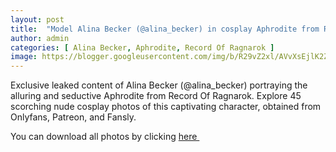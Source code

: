 ```yaml
---
layout: post
title:  "Model Alina Becker (@alina_becker) in cosplay Aphrodite from Record Of Ragnarok - 45 leaked photos from Onlyfans, Patreon, and Fansly"
author: admin
categories: [ Alina Becker, Aphrodite, Record Of Ragnarok ]
image: https://blogger.googleusercontent.com/img/b/R29vZ2xl/AVvXsEjlK2ZybdNJgnRd20v7MkaQwVlJA2xO5tjrCWSdK36_e3c1ID5lzLZbQFjQ7tQQotxbeKhvvOBm6q0cFjgb34VKKqjEiaU_r8DgmlEVZqkCAHgaN9YBebaPYBVk4L1MW7FZ0CBQLp-BbXDve5zz8kBE6eqQvn3uoEF0Zjoii3pPmj4IkUsBfiNISc2Rzg6Z/s1600/01.webp
---
```


Exclusive leaked content of Alina Becker (@alina_becker) portraying the alluring and seductive Aphrodite from Record Of Ragnarok. Explore 45 scorching nude cosplay photos of this captivating character, obtained from Onlyfans, Patreon, and Fansly.

<p>You can download all photos by clicking <a href="http://ouo.io/qs/OzRuKBTK?s=https://www.mediafire.com/file/q6ply5e8lhxhor1/Model+Alina+Becker+(@alina_becker)+in+cosplay+Aphrodite+from+Record+Of+Ragnarok+-+45+leaked+photos+from+Onlyfans,+Patreon,+and+Fansly.rar/file">here&nbsp;</a></p>

<div class="separator" style="clear: both;"><a href="https://blogger.googleusercontent.com/img/b/R29vZ2xl/AVvXsEjlK2ZybdNJgnRd20v7MkaQwVlJA2xO5tjrCWSdK36_e3c1ID5lzLZbQFjQ7tQQotxbeKhvvOBm6q0cFjgb34VKKqjEiaU_r8DgmlEVZqkCAHgaN9YBebaPYBVk4L1MW7FZ0CBQLp-BbXDve5zz8kBE6eqQvn3uoEF0Zjoii3pPmj4IkUsBfiNISc2Rzg6Z/s1600/01.webp" style="display: block; padding: 1em 0; text-align: center; "><img alt="" border="0" data-original-height="1920" data-original-width="1280" src="https://blogger.googleusercontent.com/img/b/R29vZ2xl/AVvXsEjlK2ZybdNJgnRd20v7MkaQwVlJA2xO5tjrCWSdK36_e3c1ID5lzLZbQFjQ7tQQotxbeKhvvOBm6q0cFjgb34VKKqjEiaU_r8DgmlEVZqkCAHgaN9YBebaPYBVk4L1MW7FZ0CBQLp-BbXDve5zz8kBE6eqQvn3uoEF0Zjoii3pPmj4IkUsBfiNISc2Rzg6Z/s1600/01.webp"/></a></div><div class="separator" style="clear: both;"><a href="https://blogger.googleusercontent.com/img/b/R29vZ2xl/AVvXsEijsaxxh0PlsvHg3h4SQs-rakVRm5cRnSAMPunqclXcvUmtYtearNn5pG7CBwRvYP12TWvR_M3LUgpMysRtQBZzzWnQO-OZcrTXGHENh0kzZ2oSMhuGZX2YzxeaOgQ9Vk6ZKqLpKEy6k92NqIEwLOYGqb11El7fOtSG4BVJ-TdfNk4SPuRnsEqYJgxCPI6K/s1600/02.webp" style="display: block; padding: 1em 0; text-align: center; "><img alt="" border="0" data-original-height="1920" data-original-width="1280" src="https://blogger.googleusercontent.com/img/b/R29vZ2xl/AVvXsEijsaxxh0PlsvHg3h4SQs-rakVRm5cRnSAMPunqclXcvUmtYtearNn5pG7CBwRvYP12TWvR_M3LUgpMysRtQBZzzWnQO-OZcrTXGHENh0kzZ2oSMhuGZX2YzxeaOgQ9Vk6ZKqLpKEy6k92NqIEwLOYGqb11El7fOtSG4BVJ-TdfNk4SPuRnsEqYJgxCPI6K/s1600/02.webp"/></a></div><div class="separator" style="clear: both;"><a href="https://blogger.googleusercontent.com/img/b/R29vZ2xl/AVvXsEic9ytbi4aCfi0yGw0oJpri8ajgnJHpMZZFsFr50Urq4uU17ti7Dxuuq-q1_zHx57KCuyD0UAl8EoOW-DQw5rLjW_E_jtd2VxwArVXiMLkoFcpuObDf1djyWrdGCoRtGw-nN6TknIC0yV2OW_e6iJeDc-ZtR8VRzL04AcNCRCo_iJ6PGuRm_wwp8WkKky7p/s1600/03.webp" style="display: block; padding: 1em 0; text-align: center; "><img alt="" border="0" data-original-height="1920" data-original-width="1280" src="https://blogger.googleusercontent.com/img/b/R29vZ2xl/AVvXsEic9ytbi4aCfi0yGw0oJpri8ajgnJHpMZZFsFr50Urq4uU17ti7Dxuuq-q1_zHx57KCuyD0UAl8EoOW-DQw5rLjW_E_jtd2VxwArVXiMLkoFcpuObDf1djyWrdGCoRtGw-nN6TknIC0yV2OW_e6iJeDc-ZtR8VRzL04AcNCRCo_iJ6PGuRm_wwp8WkKky7p/s1600/03.webp"/></a></div><div class="separator" style="clear: both;"><a href="https://blogger.googleusercontent.com/img/b/R29vZ2xl/AVvXsEiMumHxIXfF-y5HnfN955qt-4U2w5qWuz7ufPbPi-DJdjvMWvqStwteJeS5_YlECiO9wh3k9jqDa7GKmmYZWxPvfyf3Po666kWZWCdqAOPI65RUaU2cGg5_zU8vG5hrJ5hdyomB13g4XrGWoQiqAkzylQI3cUaxnqCHr3KvX4Q9gZxMRyOUXiAISWG7tAX9/s1600/04.webp" style="display: block; padding: 1em 0; text-align: center; "><img alt="" border="0" data-original-height="853" data-original-width="1280" src="https://blogger.googleusercontent.com/img/b/R29vZ2xl/AVvXsEiMumHxIXfF-y5HnfN955qt-4U2w5qWuz7ufPbPi-DJdjvMWvqStwteJeS5_YlECiO9wh3k9jqDa7GKmmYZWxPvfyf3Po666kWZWCdqAOPI65RUaU2cGg5_zU8vG5hrJ5hdyomB13g4XrGWoQiqAkzylQI3cUaxnqCHr3KvX4Q9gZxMRyOUXiAISWG7tAX9/s1600/04.webp"/></a></div><div class="separator" style="clear: both;"><a href="https://blogger.googleusercontent.com/img/b/R29vZ2xl/AVvXsEijzNXSV0b7-x4yF0_uulsD3PeIynS8_f5oB4KjIT7LKfi1X86-1FLFvzkHaBIkg7QBAjNffxZ2PKuY4jMQWVCiAFef2lyvA5vz1TdV8rLlF0z-KTN4FkD0YlLqeTkzhjCeEmsfULl4aa7T2KlqeIu32YyLi-yi8UNlLSnl0GVkey9KpIWnnaTmcWz3-MvK/s1600/05.webp" style="display: block; padding: 1em 0; text-align: center; "><img alt="" border="0" data-original-height="1920" data-original-width="1280" src="https://blogger.googleusercontent.com/img/b/R29vZ2xl/AVvXsEijzNXSV0b7-x4yF0_uulsD3PeIynS8_f5oB4KjIT7LKfi1X86-1FLFvzkHaBIkg7QBAjNffxZ2PKuY4jMQWVCiAFef2lyvA5vz1TdV8rLlF0z-KTN4FkD0YlLqeTkzhjCeEmsfULl4aa7T2KlqeIu32YyLi-yi8UNlLSnl0GVkey9KpIWnnaTmcWz3-MvK/s1600/05.webp"/></a></div><div class="separator" style="clear: both;"><a href="https://blogger.googleusercontent.com/img/b/R29vZ2xl/AVvXsEiux2b3dfKc8_BDk4VwdabTmDui9Z3iry9U8HYrjEOKUOwtCB6nbHNPtinDPdkBzUpJYOdGT2FExCmq72nA9A1qTabv3lEKe1iA9Gl4ZiP8S1-xUNVxTbXcnxhQbYxhkn7B0vOQL-Mop-LbCE5dOZxh-KFB_vUP8DRzcF1eDQ1kPpeZthJCi3gOSiyM6i3Q/s1600/06.webp" style="display: block; padding: 1em 0; text-align: center; "><img alt="" border="0" data-original-height="1920" data-original-width="1280" src="https://blogger.googleusercontent.com/img/b/R29vZ2xl/AVvXsEiux2b3dfKc8_BDk4VwdabTmDui9Z3iry9U8HYrjEOKUOwtCB6nbHNPtinDPdkBzUpJYOdGT2FExCmq72nA9A1qTabv3lEKe1iA9Gl4ZiP8S1-xUNVxTbXcnxhQbYxhkn7B0vOQL-Mop-LbCE5dOZxh-KFB_vUP8DRzcF1eDQ1kPpeZthJCi3gOSiyM6i3Q/s1600/06.webp"/></a></div><div class="separator" style="clear: both;"><a href="https://blogger.googleusercontent.com/img/b/R29vZ2xl/AVvXsEgGMMzWQFBFQmk09sEEkTQOxeIyxiquFTb_mKgTUxvaqOfdov4E2sizlM5lb28IQ3jflvlYYOHRn5vQTt43-Iuulf1CXxvzCOH1EPSgv29IjErh0Cvy52hZVx9uk-Besqym8X8nPq1BaXaPBVsI0AlvTwcxypNpJi39cFtbXpfzLyrEMn3R9vEJGKEVwZ2W/s1600/07.webp" style="display: block; padding: 1em 0; text-align: center; "><img alt="" border="0" data-original-height="1920" data-original-width="1280" src="https://blogger.googleusercontent.com/img/b/R29vZ2xl/AVvXsEgGMMzWQFBFQmk09sEEkTQOxeIyxiquFTb_mKgTUxvaqOfdov4E2sizlM5lb28IQ3jflvlYYOHRn5vQTt43-Iuulf1CXxvzCOH1EPSgv29IjErh0Cvy52hZVx9uk-Besqym8X8nPq1BaXaPBVsI0AlvTwcxypNpJi39cFtbXpfzLyrEMn3R9vEJGKEVwZ2W/s1600/07.webp"/></a></div><div class="separator" style="clear: both;"><a href="https://blogger.googleusercontent.com/img/b/R29vZ2xl/AVvXsEgoTLcC1AR1LG8IIZUESKxhMvJkXiiyM1y6ZnnY8hNkWtyyW49HdPZsus-SFzXWZhE2Q2l4qziYticZmtP9DkMaqRJXMKN-Ra4o_Uza1Q2vUnYs-4MWeyYaXLUAguwpSpsISPIU5SJIdq52JV2MtKNwjNT1tu92gO7TkqNHjFPqJ8rlsWNHUdU1qjl7GFwH/s1600/08.webp" style="display: block; padding: 1em 0; text-align: center; "><img alt="" border="0" data-original-height="1920" data-original-width="1280" src="https://blogger.googleusercontent.com/img/b/R29vZ2xl/AVvXsEgoTLcC1AR1LG8IIZUESKxhMvJkXiiyM1y6ZnnY8hNkWtyyW49HdPZsus-SFzXWZhE2Q2l4qziYticZmtP9DkMaqRJXMKN-Ra4o_Uza1Q2vUnYs-4MWeyYaXLUAguwpSpsISPIU5SJIdq52JV2MtKNwjNT1tu92gO7TkqNHjFPqJ8rlsWNHUdU1qjl7GFwH/s1600/08.webp"/></a></div><div class="separator" style="clear: both;"><a href="https://blogger.googleusercontent.com/img/b/R29vZ2xl/AVvXsEjr72TEOV8AggSsvuLPlVP_X9hvliUMH_TIT_sM7IvZlNwDGX5bvalVPJxES70yqMb3kpYdpHUB-RdlyM6WIh5_ZhLAJ8ux6zNDCgqdns4qQl7a_mN5TvcfQtJ0rt9SgNY3bMiAgPgjqkwUJ01bfHUq8wcXZzwS_ntg97TrnOtGaNEK5xWSUV5FDYs59wSu/s1600/09.webp" style="display: block; padding: 1em 0; text-align: center; "><img alt="" border="0" data-original-height="1920" data-original-width="1280" src="https://blogger.googleusercontent.com/img/b/R29vZ2xl/AVvXsEjr72TEOV8AggSsvuLPlVP_X9hvliUMH_TIT_sM7IvZlNwDGX5bvalVPJxES70yqMb3kpYdpHUB-RdlyM6WIh5_ZhLAJ8ux6zNDCgqdns4qQl7a_mN5TvcfQtJ0rt9SgNY3bMiAgPgjqkwUJ01bfHUq8wcXZzwS_ntg97TrnOtGaNEK5xWSUV5FDYs59wSu/s1600/09.webp"/></a></div><div class="separator" style="clear: both;"><a href="https://blogger.googleusercontent.com/img/b/R29vZ2xl/AVvXsEgr2a_sBlFxBxJ4dN4AQgp-GfsgVLoo9WjhmodhGfM4wR-DaLOL20rnKBzofqlrhRQpRWTTFWPShRdXM7gwkK7cG1WXTX2jRH1Q5kU5uq0OMI7pmpYqII02cO4IV79UKoTgFfWpuGM-iqkTGHsoxCU1uirhl4VBRfZwH-W_GUs4fKiL45NNFGb3cVBzkGmV/s1600/10.webp" style="display: block; padding: 1em 0; text-align: center; "><img alt="" border="0" data-original-height="1920" data-original-width="1280" src="https://blogger.googleusercontent.com/img/b/R29vZ2xl/AVvXsEgr2a_sBlFxBxJ4dN4AQgp-GfsgVLoo9WjhmodhGfM4wR-DaLOL20rnKBzofqlrhRQpRWTTFWPShRdXM7gwkK7cG1WXTX2jRH1Q5kU5uq0OMI7pmpYqII02cO4IV79UKoTgFfWpuGM-iqkTGHsoxCU1uirhl4VBRfZwH-W_GUs4fKiL45NNFGb3cVBzkGmV/s1600/10.webp"/></a></div><div class="separator" style="clear: both;"><a href="https://blogger.googleusercontent.com/img/b/R29vZ2xl/AVvXsEgeAO9Qr_EJGRkL2LzRLV4m20PCwf6qORC5TKunyE_OCdWoxTz0m0nvGl3Oi32AN7VLKgvDgZ0MCZtMJCreMQmh7rlelkGUI8d0757L69IIRrzfkxKmjUd9S_wYYWt26kJehLIjseKPuRhT0SmQ-jKvwLqv_IqIHOIZkYrd3lwLy3jZFS0-vuGhCyilbUR6/s1600/11.webp" style="display: block; padding: 1em 0; text-align: center; "><img alt="" border="0" data-original-height="1920" data-original-width="1280" src="https://blogger.googleusercontent.com/img/b/R29vZ2xl/AVvXsEgeAO9Qr_EJGRkL2LzRLV4m20PCwf6qORC5TKunyE_OCdWoxTz0m0nvGl3Oi32AN7VLKgvDgZ0MCZtMJCreMQmh7rlelkGUI8d0757L69IIRrzfkxKmjUd9S_wYYWt26kJehLIjseKPuRhT0SmQ-jKvwLqv_IqIHOIZkYrd3lwLy3jZFS0-vuGhCyilbUR6/s1600/11.webp"/></a></div><div class="separator" style="clear: both;"><a href="https://blogger.googleusercontent.com/img/b/R29vZ2xl/AVvXsEgKrSkQLh20hMqABC6FWINTrYRCXnPyej3rGlbX3cxqnbzTev7jC7nr6MD2SmhcJW-8wMZJSD0k4DXt1POOAsXE4Z4x0vMqBbSJLZP6ZVai9Y2kvRWMiPgE27jU-SeHjpLwvISvErVzr8GoUEMlVoeQ9P6vVd6XGcztjOrmJfq5CWS2scGNnJ3RLywXsEk9/s1600/12.webp" style="display: block; padding: 1em 0; text-align: center; "><img alt="" border="0" data-original-height="853" data-original-width="1280" src="https://blogger.googleusercontent.com/img/b/R29vZ2xl/AVvXsEgKrSkQLh20hMqABC6FWINTrYRCXnPyej3rGlbX3cxqnbzTev7jC7nr6MD2SmhcJW-8wMZJSD0k4DXt1POOAsXE4Z4x0vMqBbSJLZP6ZVai9Y2kvRWMiPgE27jU-SeHjpLwvISvErVzr8GoUEMlVoeQ9P6vVd6XGcztjOrmJfq5CWS2scGNnJ3RLywXsEk9/s1600/12.webp"/></a></div><div class="separator" style="clear: both;"><a href="https://blogger.googleusercontent.com/img/b/R29vZ2xl/AVvXsEg7FlMfNIqz4VWdwcqIny9D0qfiDYfngTe37o00yhscluloTNHgN-atEW7TtYYNgz50Joclh8JuWeeU8202a8HUeGOKLg_2aBUheci_JyT2VwZZaADjcVK_Eppp1sNczn3ynO2Mle3HDVf_XQVjJGb4Po5kpwvFGDYYG4fmqFp3GFlly9tSevP6tyh-loyl/s1600/13.webp" style="display: block; padding: 1em 0; text-align: center; "><img alt="" border="0" data-original-height="1920" data-original-width="1280" src="https://blogger.googleusercontent.com/img/b/R29vZ2xl/AVvXsEg7FlMfNIqz4VWdwcqIny9D0qfiDYfngTe37o00yhscluloTNHgN-atEW7TtYYNgz50Joclh8JuWeeU8202a8HUeGOKLg_2aBUheci_JyT2VwZZaADjcVK_Eppp1sNczn3ynO2Mle3HDVf_XQVjJGb4Po5kpwvFGDYYG4fmqFp3GFlly9tSevP6tyh-loyl/s1600/13.webp"/></a></div><div class="separator" style="clear: both;"><a href="https://blogger.googleusercontent.com/img/b/R29vZ2xl/AVvXsEirZwmhpH8WXbVsYDTx3tCxfdkPgRLGUl0SuaipuUSrtcgtU6-HJoQIrYPeYV004a1cRHptO_Jzs-G6n99TjEs8XPNtMNMRqdUFrdgY3JGZlQBnJW6gyvubFhwUgK7mn554QGGy8LEPYgGMPllXCtvQl-uJaOTnQ6xLMZ49vUuszjNeb-U-7dzqK7JHet2I/s1600/14.webp" style="display: block; padding: 1em 0; text-align: center; "><img alt="" border="0" data-original-height="1920" data-original-width="1280" src="https://blogger.googleusercontent.com/img/b/R29vZ2xl/AVvXsEirZwmhpH8WXbVsYDTx3tCxfdkPgRLGUl0SuaipuUSrtcgtU6-HJoQIrYPeYV004a1cRHptO_Jzs-G6n99TjEs8XPNtMNMRqdUFrdgY3JGZlQBnJW6gyvubFhwUgK7mn554QGGy8LEPYgGMPllXCtvQl-uJaOTnQ6xLMZ49vUuszjNeb-U-7dzqK7JHet2I/s1600/14.webp"/></a></div><div class="separator" style="clear: both;"><a href="https://blogger.googleusercontent.com/img/b/R29vZ2xl/AVvXsEir8MQtIvkzOwvXgE8dbk01sIl8BjrQUbb22yEbudjN2BA9ba_v95CezHc_0kxWK8ImE3Ku05CvVNTINiyczcR3Gr7tI1G_fO2zR5StMUCMiLZnC6MHEHnWJPzSmCUvo2UKVQyjxyn2KQCPbZ1BSa8Pu06MQaCiNA2XL2RoqLn9gNu2ElvkkHRk08f9-VJi/s1600/15.webp" style="display: block; padding: 1em 0; text-align: center; "><img alt="" border="0" data-original-height="1920" data-original-width="1280" src="https://blogger.googleusercontent.com/img/b/R29vZ2xl/AVvXsEir8MQtIvkzOwvXgE8dbk01sIl8BjrQUbb22yEbudjN2BA9ba_v95CezHc_0kxWK8ImE3Ku05CvVNTINiyczcR3Gr7tI1G_fO2zR5StMUCMiLZnC6MHEHnWJPzSmCUvo2UKVQyjxyn2KQCPbZ1BSa8Pu06MQaCiNA2XL2RoqLn9gNu2ElvkkHRk08f9-VJi/s1600/15.webp"/></a></div><div class="separator" style="clear: both;"><a href="https://blogger.googleusercontent.com/img/b/R29vZ2xl/AVvXsEiTZnQDGf-C-eTH-PmpXE7fK-_2fcb8Ljz6ubkuqJnRBlryFe_9FzJPEt8zBMuNLKhzADODPMw9e_i7MqoQeI8i3uCS81vlJmAYWY_VIjTgUzW5cQ12KRqamULPBoqwZ_8atW2TX8h26E9OzHso7ejY0Q2zXQmAHLLeh3O3yzyTqhaacj-2XHson27sQQY0/s1600/16.webp" style="display: block; padding: 1em 0; text-align: center; "><img alt="" border="0" data-original-height="1920" data-original-width="1280" src="https://blogger.googleusercontent.com/img/b/R29vZ2xl/AVvXsEiTZnQDGf-C-eTH-PmpXE7fK-_2fcb8Ljz6ubkuqJnRBlryFe_9FzJPEt8zBMuNLKhzADODPMw9e_i7MqoQeI8i3uCS81vlJmAYWY_VIjTgUzW5cQ12KRqamULPBoqwZ_8atW2TX8h26E9OzHso7ejY0Q2zXQmAHLLeh3O3yzyTqhaacj-2XHson27sQQY0/s1600/16.webp"/></a></div><div class="separator" style="clear: both;"><a href="https://blogger.googleusercontent.com/img/b/R29vZ2xl/AVvXsEiGexyHXyXxxqkpRXdKxG4UJoY0TX9wg-rTJwDf7sFz-MzcgdRAKAwLtqRw2VTLCaR39FYx1_R4gy7G69Lqff0kCmvCBSEQRD0-SU5xY6rmchcwoO2GNR2jEg9eLgUvOqOrp77fD2evf05GuRRH1nVnFQQCaQNNhjrUQtPcO2RWIz4xWU_9UWRwSHBsjCcl/s1600/17.webp" style="display: block; padding: 1em 0; text-align: center; "><img alt="" border="0" data-original-height="1920" data-original-width="1280" src="https://blogger.googleusercontent.com/img/b/R29vZ2xl/AVvXsEiGexyHXyXxxqkpRXdKxG4UJoY0TX9wg-rTJwDf7sFz-MzcgdRAKAwLtqRw2VTLCaR39FYx1_R4gy7G69Lqff0kCmvCBSEQRD0-SU5xY6rmchcwoO2GNR2jEg9eLgUvOqOrp77fD2evf05GuRRH1nVnFQQCaQNNhjrUQtPcO2RWIz4xWU_9UWRwSHBsjCcl/s1600/17.webp"/></a></div><div class="separator" style="clear: both;"><a href="https://blogger.googleusercontent.com/img/b/R29vZ2xl/AVvXsEg1Ed6jCpvOKahTewYeC_7d3tUj8DZfWLIYblc-pZR_DORqLyJCIWe-QqF3_AohdcTQugKrK4IBIj9tsHEZ1w44JSkSTyjX0cKeM0zhj-zePdLwvNGQrmfO4WD80GRRDVaoB8U-0H5j56avig745w7MDLLtTePePOm2wJj0XLDebCo244BgvQcsloYM5-4r/s1600/18.webp" style="display: block; padding: 1em 0; text-align: center; "><img alt="" border="0" data-original-height="1920" data-original-width="1280" src="https://blogger.googleusercontent.com/img/b/R29vZ2xl/AVvXsEg1Ed6jCpvOKahTewYeC_7d3tUj8DZfWLIYblc-pZR_DORqLyJCIWe-QqF3_AohdcTQugKrK4IBIj9tsHEZ1w44JSkSTyjX0cKeM0zhj-zePdLwvNGQrmfO4WD80GRRDVaoB8U-0H5j56avig745w7MDLLtTePePOm2wJj0XLDebCo244BgvQcsloYM5-4r/s1600/18.webp"/></a></div><div class="separator" style="clear: both;"><a href="https://blogger.googleusercontent.com/img/b/R29vZ2xl/AVvXsEhT6_4zf40xIg3KD-o6cwQWRL6dGuA4SIksZBVfQlBCKaT4I24ZC1nzZjwpZUPTIkO6jAq291WCuiZGGa-gxOaFZLW3FE2hYg6QS4qO8DfGewsdiHHU98r1QCTWzlbXOrjGPScd_J18GrHC-RsDKwho5Fvz03dCLYqdFDkXbov1naCSeM6puWsRs_Bw09L3/s1600/19.webp" style="display: block; padding: 1em 0; text-align: center; "><img alt="" border="0" data-original-height="1920" data-original-width="1280" src="https://blogger.googleusercontent.com/img/b/R29vZ2xl/AVvXsEhT6_4zf40xIg3KD-o6cwQWRL6dGuA4SIksZBVfQlBCKaT4I24ZC1nzZjwpZUPTIkO6jAq291WCuiZGGa-gxOaFZLW3FE2hYg6QS4qO8DfGewsdiHHU98r1QCTWzlbXOrjGPScd_J18GrHC-RsDKwho5Fvz03dCLYqdFDkXbov1naCSeM6puWsRs_Bw09L3/s1600/19.webp"/></a></div><div class="separator" style="clear: both;"><a href="https://blogger.googleusercontent.com/img/b/R29vZ2xl/AVvXsEjn9IkDzDLplE8-BPP3mg-2BPU5le2ll73YpVMtR_oIGteilB-H9qNcm2jIrC4yjmA2Fo_5qjCdxX7VWATZ_EbhyphenhyphenizhIZrtKIMPfbLXagVdl9j-YV6eipRQ37kWk-K1cy2VZpZOJazUxPb9aM_9kFh9Noqo1DQV5z7pShkuXvfYDkB8X9HSSHhLAusGewqz/s1600/20.webp" style="display: block; padding: 1em 0; text-align: center; "><img alt="" border="0" data-original-height="1920" data-original-width="1280" src="https://blogger.googleusercontent.com/img/b/R29vZ2xl/AVvXsEjn9IkDzDLplE8-BPP3mg-2BPU5le2ll73YpVMtR_oIGteilB-H9qNcm2jIrC4yjmA2Fo_5qjCdxX7VWATZ_EbhyphenhyphenizhIZrtKIMPfbLXagVdl9j-YV6eipRQ37kWk-K1cy2VZpZOJazUxPb9aM_9kFh9Noqo1DQV5z7pShkuXvfYDkB8X9HSSHhLAusGewqz/s1600/20.webp"/></a></div><div class="separator" style="clear: both;"><a href="https://blogger.googleusercontent.com/img/b/R29vZ2xl/AVvXsEhw-rgeq-kcz02l0_yH5GIW59wZmsorssFn_OvLjQXPwN74okg5cd6QF4Vf5Bgn6j0jstxUwJq8USBwh9ZyW8aJOQjE2FDMIPBuEGoFw9-DQ2BoqiPmUoouWA6eljx_SY4VQcSc5Rh_GYl-wLVGXpSdUwpHmX5XKdWLg_ftS3H9h7gXm3pDXR4Pr_2Dsvar/s1600/21.webp" style="display: block; padding: 1em 0; text-align: center; "><img alt="" border="0" data-original-height="1920" data-original-width="1280" src="https://blogger.googleusercontent.com/img/b/R29vZ2xl/AVvXsEhw-rgeq-kcz02l0_yH5GIW59wZmsorssFn_OvLjQXPwN74okg5cd6QF4Vf5Bgn6j0jstxUwJq8USBwh9ZyW8aJOQjE2FDMIPBuEGoFw9-DQ2BoqiPmUoouWA6eljx_SY4VQcSc5Rh_GYl-wLVGXpSdUwpHmX5XKdWLg_ftS3H9h7gXm3pDXR4Pr_2Dsvar/s1600/21.webp"/></a></div><div class="separator" style="clear: both;"><a href="https://blogger.googleusercontent.com/img/b/R29vZ2xl/AVvXsEhIM9bS2Isu_t97XeQ7YGwg0bdkMvg-OVy1d2IpKtubwj3OH96fE1xQyvVrIVTLdpGBk5UE4btbflZGpCVh1S3-WmFusjDziYtKB_F-RoChSxfFChs5rFfXry9-DH9WRcSGZmdNcK0Tvpbp9uEspGWXwNCDTyTPcNR67vyRIznotG103cqibka7y6atsvfC/s1600/22.webp" style="display: block; padding: 1em 0; text-align: center; "><img alt="" border="0" data-original-height="1920" data-original-width="1280" src="https://blogger.googleusercontent.com/img/b/R29vZ2xl/AVvXsEhIM9bS2Isu_t97XeQ7YGwg0bdkMvg-OVy1d2IpKtubwj3OH96fE1xQyvVrIVTLdpGBk5UE4btbflZGpCVh1S3-WmFusjDziYtKB_F-RoChSxfFChs5rFfXry9-DH9WRcSGZmdNcK0Tvpbp9uEspGWXwNCDTyTPcNR67vyRIznotG103cqibka7y6atsvfC/s1600/22.webp"/></a></div><div class="separator" style="clear: both;"><a href="https://blogger.googleusercontent.com/img/b/R29vZ2xl/AVvXsEhuY7jEVyoCoaH310tl8Ps872pMYvlGoaoMfDryifIueM9zzaoX9r4l4cPEIAfMkZAF-q2Q9nVvoZ-pFTSOqTXUs2v2_cAUdqBBSxDWbYZj3c6QpTLmThNfNKTi56aVvmb532vm9_0qpl7FCsY8PC29CBEHXFvyJNRJWCP2aDajFvCxZakbKRmPIVa_oJsf/s1600/23.webp" style="display: block; padding: 1em 0; text-align: center; "><img alt="" border="0" data-original-height="1920" data-original-width="1280" src="https://blogger.googleusercontent.com/img/b/R29vZ2xl/AVvXsEhuY7jEVyoCoaH310tl8Ps872pMYvlGoaoMfDryifIueM9zzaoX9r4l4cPEIAfMkZAF-q2Q9nVvoZ-pFTSOqTXUs2v2_cAUdqBBSxDWbYZj3c6QpTLmThNfNKTi56aVvmb532vm9_0qpl7FCsY8PC29CBEHXFvyJNRJWCP2aDajFvCxZakbKRmPIVa_oJsf/s1600/23.webp"/></a></div><div class="separator" style="clear: both;"><a href="https://blogger.googleusercontent.com/img/b/R29vZ2xl/AVvXsEjtuT7U6m5z4BzuY06sjBiqIFChihoyoegcIjJRpEy5v2b9Hdd7tcfJapomumnLt4yX_yLD5xF-whC7g3UJyYdhzSQLqfY3UVQjj8yBwo1rKTrBMIWdMbKITgOvoQDhhVnJiVlLgJoWlFtM_pFQxeEShtimoyYAE-tFf54Eo3CmDxxXcGNkwYEvmupv-5mw/s1600/24.webp" style="display: block; padding: 1em 0; text-align: center; "><img alt="" border="0" data-original-height="1920" data-original-width="1280" src="https://blogger.googleusercontent.com/img/b/R29vZ2xl/AVvXsEjtuT7U6m5z4BzuY06sjBiqIFChihoyoegcIjJRpEy5v2b9Hdd7tcfJapomumnLt4yX_yLD5xF-whC7g3UJyYdhzSQLqfY3UVQjj8yBwo1rKTrBMIWdMbKITgOvoQDhhVnJiVlLgJoWlFtM_pFQxeEShtimoyYAE-tFf54Eo3CmDxxXcGNkwYEvmupv-5mw/s1600/24.webp"/></a></div><div class="separator" style="clear: both;"><a href="https://blogger.googleusercontent.com/img/b/R29vZ2xl/AVvXsEhjJ0wCCA4T4u0pWqrYGFey1mUFtVd8dCox4607NmPDNC53yjOh0jjnnuXMZ9CASoIOhfUNGlHwcVlf-rz1BieV0CTZi4-jFXbe4MqyJKZb3uRmVb14MrQjR1DZxsKVHZ8mseN0DWYc948e_AHSH2EVn2GJki5HwaOlJSzRSVRefl0uhCp-j4H4sBBsZpdm/s1600/25.webp" style="display: block; padding: 1em 0; text-align: center; "><img alt="" border="0" data-original-height="1920" data-original-width="1280" src="https://blogger.googleusercontent.com/img/b/R29vZ2xl/AVvXsEhjJ0wCCA4T4u0pWqrYGFey1mUFtVd8dCox4607NmPDNC53yjOh0jjnnuXMZ9CASoIOhfUNGlHwcVlf-rz1BieV0CTZi4-jFXbe4MqyJKZb3uRmVb14MrQjR1DZxsKVHZ8mseN0DWYc948e_AHSH2EVn2GJki5HwaOlJSzRSVRefl0uhCp-j4H4sBBsZpdm/s1600/25.webp"/></a></div><div class="separator" style="clear: both;"><a href="https://blogger.googleusercontent.com/img/b/R29vZ2xl/AVvXsEhsnliB-BJuURtmy95eUuS9iwCgGGddZlqCl67aRDGOo_6SGLXwmWzi51rahZHN5GekBdoy7GRHOSiYYwZQPDwIhC5f4-Ne21iRPKNKqp4gwFDmW4L2i8St1DKdeIh0zso0ZWKhqIdDAjCvFiOrvIJ8RK81m4YWD4x999Oex92DY5UGNe7dLZXVLwB8Z545/s1600/26.webp" style="display: block; padding: 1em 0; text-align: center; "><img alt="" border="0" data-original-height="1920" data-original-width="1280" src="https://blogger.googleusercontent.com/img/b/R29vZ2xl/AVvXsEhsnliB-BJuURtmy95eUuS9iwCgGGddZlqCl67aRDGOo_6SGLXwmWzi51rahZHN5GekBdoy7GRHOSiYYwZQPDwIhC5f4-Ne21iRPKNKqp4gwFDmW4L2i8St1DKdeIh0zso0ZWKhqIdDAjCvFiOrvIJ8RK81m4YWD4x999Oex92DY5UGNe7dLZXVLwB8Z545/s1600/26.webp"/></a></div><div class="separator" style="clear: both;"><a href="https://blogger.googleusercontent.com/img/b/R29vZ2xl/AVvXsEh3qKec02MwZeut0T8u0sGUc34DvB-lVv9W43fr3cHyNnoP-rqAH_G_jjvFxGbkrJnytt1kEkeq3apJ0YtMnv762pR1NeIXOCm5j7x0dJCHaBznCDOUnA5H3Qw65bO0fAyv5hUl_mQaseavxnqbGhQbGs4hchXaxvC6HBEb9g_oHrmQ9nSd3Z0GLTYDR9ls/s1600/27.webp" style="display: block; padding: 1em 0; text-align: center; "><img alt="" border="0" data-original-height="1920" data-original-width="1280" src="https://blogger.googleusercontent.com/img/b/R29vZ2xl/AVvXsEh3qKec02MwZeut0T8u0sGUc34DvB-lVv9W43fr3cHyNnoP-rqAH_G_jjvFxGbkrJnytt1kEkeq3apJ0YtMnv762pR1NeIXOCm5j7x0dJCHaBznCDOUnA5H3Qw65bO0fAyv5hUl_mQaseavxnqbGhQbGs4hchXaxvC6HBEb9g_oHrmQ9nSd3Z0GLTYDR9ls/s1600/27.webp"/></a></div><div class="separator" style="clear: both;"><a href="https://blogger.googleusercontent.com/img/b/R29vZ2xl/AVvXsEj0VA-Hek0eR18kPex-P9HzbRNyhbw2hwQQfE6Pv-H6v5C4UStBNTjvIjmTEAvqQMshrHqTAQw-PnklcQIdVqkmJyvcwkpHo9ytiWJRKhpkoPTkjXPLgP1Xxvjq65qTwnhr3_uxdhwfttC5smQHCpEMBX6bBxRbQnkQNrZyLnBSHqD2ZK6_0xAmpEQiM8m5/s1600/28.webp" style="display: block; padding: 1em 0; text-align: center; "><img alt="" border="0" data-original-height="1920" data-original-width="1280" src="https://blogger.googleusercontent.com/img/b/R29vZ2xl/AVvXsEj0VA-Hek0eR18kPex-P9HzbRNyhbw2hwQQfE6Pv-H6v5C4UStBNTjvIjmTEAvqQMshrHqTAQw-PnklcQIdVqkmJyvcwkpHo9ytiWJRKhpkoPTkjXPLgP1Xxvjq65qTwnhr3_uxdhwfttC5smQHCpEMBX6bBxRbQnkQNrZyLnBSHqD2ZK6_0xAmpEQiM8m5/s1600/28.webp"/></a></div><div class="separator" style="clear: both;"><a href="https://blogger.googleusercontent.com/img/b/R29vZ2xl/AVvXsEhjFeprKzZS9E2YVNapYDyctCOXv5ZhSKiEGFvX47nGqeuLi8j8eCpaZXJz1I73t6ibMWYdFDJGcwrYCtC-NpkEUtDvTQmASTc3baQ9v0jWf0I6nlBk-QVqXVAr7_1jkaetePPhBVZ4fbGqstzJALBuy__u14g4CsevPdRF88YxN1O2cj2f6sf4Ij494yPV/s1600/29.webp" style="display: block; padding: 1em 0; text-align: center; "><img alt="" border="0" data-original-height="1920" data-original-width="1280" src="https://blogger.googleusercontent.com/img/b/R29vZ2xl/AVvXsEhjFeprKzZS9E2YVNapYDyctCOXv5ZhSKiEGFvX47nGqeuLi8j8eCpaZXJz1I73t6ibMWYdFDJGcwrYCtC-NpkEUtDvTQmASTc3baQ9v0jWf0I6nlBk-QVqXVAr7_1jkaetePPhBVZ4fbGqstzJALBuy__u14g4CsevPdRF88YxN1O2cj2f6sf4Ij494yPV/s1600/29.webp"/></a></div><div class="separator" style="clear: both;"><a href="https://blogger.googleusercontent.com/img/b/R29vZ2xl/AVvXsEgtp7M4DU8b_-szWy-c3BZEpkIuE8A-XcV3Cm2qgm1bQDMk4T5jd24WHIEquNDRE5E4qPI0Umn4eEt8dFd5oR0VEjvnTRhyphenhyphenH9vOgo5RTQqw5W55Hs_vrp-zL4Oc6BU9YmXd0WGzZepQ13QuOdQkOHT-UfESeajbY_mWtMYSmHIdZcT1-JmFBuFtzL3B8PkH/s1600/30.webp" style="display: block; padding: 1em 0; text-align: center; "><img alt="" border="0" data-original-height="1920" data-original-width="1280" src="https://blogger.googleusercontent.com/img/b/R29vZ2xl/AVvXsEgtp7M4DU8b_-szWy-c3BZEpkIuE8A-XcV3Cm2qgm1bQDMk4T5jd24WHIEquNDRE5E4qPI0Umn4eEt8dFd5oR0VEjvnTRhyphenhyphenH9vOgo5RTQqw5W55Hs_vrp-zL4Oc6BU9YmXd0WGzZepQ13QuOdQkOHT-UfESeajbY_mWtMYSmHIdZcT1-JmFBuFtzL3B8PkH/s1600/30.webp"/></a></div><div class="separator" style="clear: both;"><a href="https://blogger.googleusercontent.com/img/b/R29vZ2xl/AVvXsEiOt42ylo0vK3xuwv7SK6JnXNDgNVUXGK8nu7t8PzZawi12LnbuLHs86RVMZSIshiKCpr4UzTvdFDyj0cmLZA6GT4tY1g7UT0lqtfy7xMhFGfxPX5KCF9zvGAuAXtWojkovQlL00OhX6z2tAsoVLVAjRsFGrghKm2lExNC-XP3v_0XERLa2VBG5UYF56jWD/s1600/31.webp" style="display: block; padding: 1em 0; text-align: center; "><img alt="" border="0" data-original-height="1920" data-original-width="1280" src="https://blogger.googleusercontent.com/img/b/R29vZ2xl/AVvXsEiOt42ylo0vK3xuwv7SK6JnXNDgNVUXGK8nu7t8PzZawi12LnbuLHs86RVMZSIshiKCpr4UzTvdFDyj0cmLZA6GT4tY1g7UT0lqtfy7xMhFGfxPX5KCF9zvGAuAXtWojkovQlL00OhX6z2tAsoVLVAjRsFGrghKm2lExNC-XP3v_0XERLa2VBG5UYF56jWD/s1600/31.webp"/></a></div><div class="separator" style="clear: both;"><a href="https://blogger.googleusercontent.com/img/b/R29vZ2xl/AVvXsEia9bU3EyORwS7df18XG-YuNLe5O1cykFMnxWVT-TuqqM9D2nSxWBO28N0B5ggE5VdO9ofCabvDq4Ir6_ZmZQXIlTzsi8rnEwU9FHiFjpNzkPi97Rfm6wv096bsW7me-iJjPfPVY8oZf40m08_x7pvw9jmgWl37nLQmBRBp6qJndMAxJmxsV2XHmV_MCYFQ/s1600/32.webp" style="display: block; padding: 1em 0; text-align: center; "><img alt="" border="0" data-original-height="1920" data-original-width="1280" src="https://blogger.googleusercontent.com/img/b/R29vZ2xl/AVvXsEia9bU3EyORwS7df18XG-YuNLe5O1cykFMnxWVT-TuqqM9D2nSxWBO28N0B5ggE5VdO9ofCabvDq4Ir6_ZmZQXIlTzsi8rnEwU9FHiFjpNzkPi97Rfm6wv096bsW7me-iJjPfPVY8oZf40m08_x7pvw9jmgWl37nLQmBRBp6qJndMAxJmxsV2XHmV_MCYFQ/s1600/32.webp"/></a></div><div class="separator" style="clear: both;"><a href="https://blogger.googleusercontent.com/img/b/R29vZ2xl/AVvXsEjPCkWgIbWvqb3AMo8DJLDI_vZE8p6VNZEr_jfhxM2cmtoIMHNt_hl4dCrpOGQtmPvHuqAUZxQ_sgqiw1KRuWg958bkjbVcjYusdySePFEXs9kQUlURJ4_dfrp-zwylwm_SLAGv35O9qPhVR3rCWNLpdPV8EutP6k23Ndj3Ogilt3p_lH9zFk5LclZRoQzs/s1600/33.webp" style="display: block; padding: 1em 0; text-align: center; "><img alt="" border="0" data-original-height="1920" data-original-width="1280" src="https://blogger.googleusercontent.com/img/b/R29vZ2xl/AVvXsEjPCkWgIbWvqb3AMo8DJLDI_vZE8p6VNZEr_jfhxM2cmtoIMHNt_hl4dCrpOGQtmPvHuqAUZxQ_sgqiw1KRuWg958bkjbVcjYusdySePFEXs9kQUlURJ4_dfrp-zwylwm_SLAGv35O9qPhVR3rCWNLpdPV8EutP6k23Ndj3Ogilt3p_lH9zFk5LclZRoQzs/s1600/33.webp"/></a></div><div class="separator" style="clear: both;"><a href="https://blogger.googleusercontent.com/img/b/R29vZ2xl/AVvXsEjQyM68p7-ucjnmpTKqRjfIIPmviB9pAmFFPYVDkDSz2TkQP3X2QIX5YXitU12oEiAhn4Jfq8pL5ug0a9tfPD2I_4f-jyw1aThGWjYKrkZMb8M23p2fsIjkp_EL2Hqv4etZ53Be2T7OLIfA6_5JF-eHA8LHgIcRMsZZeoQFunsPVp4G6DUHj1PNXIhBlXPP/s1600/34.webp" style="display: block; padding: 1em 0; text-align: center; "><img alt="" border="0" data-original-height="1920" data-original-width="1280" src="https://blogger.googleusercontent.com/img/b/R29vZ2xl/AVvXsEjQyM68p7-ucjnmpTKqRjfIIPmviB9pAmFFPYVDkDSz2TkQP3X2QIX5YXitU12oEiAhn4Jfq8pL5ug0a9tfPD2I_4f-jyw1aThGWjYKrkZMb8M23p2fsIjkp_EL2Hqv4etZ53Be2T7OLIfA6_5JF-eHA8LHgIcRMsZZeoQFunsPVp4G6DUHj1PNXIhBlXPP/s1600/34.webp"/></a></div><div class="separator" style="clear: both;"><a href="https://blogger.googleusercontent.com/img/b/R29vZ2xl/AVvXsEjJQyuTAXF1-_DBm131HaKJPS3szrWsZ_JsZUkFR5So6X_cHV-8xohE2Z0d6mzTHHDi1rOSZvUcFkaVmJg9fBpl1C0HBmLj0mt6hlPAehG1Yc84LDByuIUMUy0nC_hE5xrpUf21V8SO8IufkfwQti9Adb_xw2JbGtqodBy1tUY8aB6XUbDXejcPc4lOnXXf/s1600/35.webp" style="display: block; padding: 1em 0; text-align: center; "><img alt="" border="0" data-original-height="1707" data-original-width="1280" src="https://blogger.googleusercontent.com/img/b/R29vZ2xl/AVvXsEjJQyuTAXF1-_DBm131HaKJPS3szrWsZ_JsZUkFR5So6X_cHV-8xohE2Z0d6mzTHHDi1rOSZvUcFkaVmJg9fBpl1C0HBmLj0mt6hlPAehG1Yc84LDByuIUMUy0nC_hE5xrpUf21V8SO8IufkfwQti9Adb_xw2JbGtqodBy1tUY8aB6XUbDXejcPc4lOnXXf/s1600/35.webp"/></a></div><div class="separator" style="clear: both;"><a href="https://blogger.googleusercontent.com/img/b/R29vZ2xl/AVvXsEj8oXT8lNzF315dT509RWzhZGEKxS5OhrnU0ImhD_p7wpElMHJps3tLHSc1ZA85jAfbalI9IDGUIthJ7mm-z_-V_a5T0jU3H42jLUzOLYgJXhKGRwd404XuEo_PqOwfJhqoogA8wjSris0r07xRNm8euNiH3ucpbWLUzrtUR6qFV6o4hcJFHhrjBDn-i9Cf/s1600/36.webp" style="display: block; padding: 1em 0; text-align: center; "><img alt="" border="0" data-original-height="1707" data-original-width="1280" src="https://blogger.googleusercontent.com/img/b/R29vZ2xl/AVvXsEj8oXT8lNzF315dT509RWzhZGEKxS5OhrnU0ImhD_p7wpElMHJps3tLHSc1ZA85jAfbalI9IDGUIthJ7mm-z_-V_a5T0jU3H42jLUzOLYgJXhKGRwd404XuEo_PqOwfJhqoogA8wjSris0r07xRNm8euNiH3ucpbWLUzrtUR6qFV6o4hcJFHhrjBDn-i9Cf/s1600/36.webp"/></a></div><div class="separator" style="clear: both;"><a href="https://blogger.googleusercontent.com/img/b/R29vZ2xl/AVvXsEhiuOHMIS2jLPXXtCy6U8k7xD1aGq-mLdB2rCOB7JYkjpwZauo9L6zm923U7lKnpHGrt5chPTQ8-Mk7-Lue0u_Nz2rAXRsLfYrFqKgQdBues1WxqGMkuf4JVjvjaYik2KUHVEiTBJQY-bHO52w3AiGj29ztULDX_u0c0l1rvFw65i88FZLQE95XBZ207ZIU/s1600/37.webp" style="display: block; padding: 1em 0; text-align: center; "><img alt="" border="0" data-original-height="1707" data-original-width="1280" src="https://blogger.googleusercontent.com/img/b/R29vZ2xl/AVvXsEhiuOHMIS2jLPXXtCy6U8k7xD1aGq-mLdB2rCOB7JYkjpwZauo9L6zm923U7lKnpHGrt5chPTQ8-Mk7-Lue0u_Nz2rAXRsLfYrFqKgQdBues1WxqGMkuf4JVjvjaYik2KUHVEiTBJQY-bHO52w3AiGj29ztULDX_u0c0l1rvFw65i88FZLQE95XBZ207ZIU/s1600/37.webp"/></a></div><div class="separator" style="clear: both;"><a href="https://blogger.googleusercontent.com/img/b/R29vZ2xl/AVvXsEiKkhcXA8kRk1xa6dpLI_S0wNQOzze9lYzL8FptFWpFdwex7FHNmHyQpIxUH6hNqw-Z5ichA4pd5bd0xZR-kz0huKFyCjgwcUNeq5MWb8s78PgsTRsOhX6DH5Jk2-RMzonyZcjGtUFN3LmY_iVneNJdtgIW3jFQQIIbYVmXDjHTd1PtRELTnaXHN8yXYfxb/s1600/38.webp" style="display: block; padding: 1em 0; text-align: center; "><img alt="" border="0" data-original-height="1707" data-original-width="1280" src="https://blogger.googleusercontent.com/img/b/R29vZ2xl/AVvXsEiKkhcXA8kRk1xa6dpLI_S0wNQOzze9lYzL8FptFWpFdwex7FHNmHyQpIxUH6hNqw-Z5ichA4pd5bd0xZR-kz0huKFyCjgwcUNeq5MWb8s78PgsTRsOhX6DH5Jk2-RMzonyZcjGtUFN3LmY_iVneNJdtgIW3jFQQIIbYVmXDjHTd1PtRELTnaXHN8yXYfxb/s1600/38.webp"/></a></div><div class="separator" style="clear: both;"><a href="https://blogger.googleusercontent.com/img/b/R29vZ2xl/AVvXsEiPN2SIweFiy-WUnoyzerEZlGYMERxAXQwqr_uHdgEz6Vo_zBc9iesWMZwIAxZ8rrdeWSqI0u35DvmiFiSxdacQHW30GTRCVmPb_CAJM7E2vVz7Q3Yk1UTa_N_r6rrmvqa1OkFgV3nBn0MM6K4ofg8aibK51pLln05GSXc0F40n2u8KmsVoO-Gl7lAn0DV3/s1600/39.webp" style="display: block; padding: 1em 0; text-align: center; "><img alt="" border="0" data-original-height="1707" data-original-width="1280" src="https://blogger.googleusercontent.com/img/b/R29vZ2xl/AVvXsEiPN2SIweFiy-WUnoyzerEZlGYMERxAXQwqr_uHdgEz6Vo_zBc9iesWMZwIAxZ8rrdeWSqI0u35DvmiFiSxdacQHW30GTRCVmPb_CAJM7E2vVz7Q3Yk1UTa_N_r6rrmvqa1OkFgV3nBn0MM6K4ofg8aibK51pLln05GSXc0F40n2u8KmsVoO-Gl7lAn0DV3/s1600/39.webp"/></a></div><div class="separator" style="clear: both;"><a href="https://blogger.googleusercontent.com/img/b/R29vZ2xl/AVvXsEiNXlftQ8RCCOR33ojx4FcnwxJUWQiQvvkmQFnhr8cJcIsKvOCTS09qBqmnRk5pzxk0NLWlwkMkStA_bn9Exv-KIhe8mN-hXZljLmD1mqKcDcoxDt1qMBBMdh3UveHBQ1nTyc7kwrzm7WbVBGEAdRhM9_EzFkkUeZigprkyEmgT0xpOk-70iCDPx25eYyFq/s1600/40.webp" style="display: block; padding: 1em 0; text-align: center; "><img alt="" border="0" data-original-height="1707" data-original-width="1280" src="https://blogger.googleusercontent.com/img/b/R29vZ2xl/AVvXsEiNXlftQ8RCCOR33ojx4FcnwxJUWQiQvvkmQFnhr8cJcIsKvOCTS09qBqmnRk5pzxk0NLWlwkMkStA_bn9Exv-KIhe8mN-hXZljLmD1mqKcDcoxDt1qMBBMdh3UveHBQ1nTyc7kwrzm7WbVBGEAdRhM9_EzFkkUeZigprkyEmgT0xpOk-70iCDPx25eYyFq/s1600/40.webp"/></a></div><div class="separator" style="clear: both;"><a href="https://blogger.googleusercontent.com/img/b/R29vZ2xl/AVvXsEip5WLO60VgMQHBAZDGtrfBD2AAPPi7bk539ZTrSypybkCdw_6wR1Wt54igVInTX8umSO3Xm_wDqmqGKcjYlJCAd3AzV6M76FTSECijeSWM0taaJrYSeb1aOqw_qGw1kWBZuNwbXZ_ceAtXg8OJZc_vY3mpXrCA5xNnl_EgrlOcE1Ka6bZsogm-vauev5F0/s1600/41.webp" style="display: block; padding: 1em 0; text-align: center; "><img alt="" border="0" data-original-height="1707" data-original-width="1280" src="https://blogger.googleusercontent.com/img/b/R29vZ2xl/AVvXsEip5WLO60VgMQHBAZDGtrfBD2AAPPi7bk539ZTrSypybkCdw_6wR1Wt54igVInTX8umSO3Xm_wDqmqGKcjYlJCAd3AzV6M76FTSECijeSWM0taaJrYSeb1aOqw_qGw1kWBZuNwbXZ_ceAtXg8OJZc_vY3mpXrCA5xNnl_EgrlOcE1Ka6bZsogm-vauev5F0/s1600/41.webp"/></a></div><div class="separator" style="clear: both;"><a href="https://blogger.googleusercontent.com/img/b/R29vZ2xl/AVvXsEgJaOo796FGsX-Wg2fFPmG-Rt4gPmI_hM0AkH3_Xu3gGrodFlSBK9EbPChZmb-G-l1VwUTWSiXriIDPlqSs__WXU3Om-0rxmMar1UcoydNGbhD7egN7ai_Sbasqy2t_z4Xgf09eRWKogf7rTUhq-7eINqDN2XP34Fp6zBQOUnBbwythS2mrfRrvPI8wK5pz/s1600/42.webp" style="display: block; padding: 1em 0; text-align: center; "><img alt="" border="0" data-original-height="1707" data-original-width="1280" src="https://blogger.googleusercontent.com/img/b/R29vZ2xl/AVvXsEgJaOo796FGsX-Wg2fFPmG-Rt4gPmI_hM0AkH3_Xu3gGrodFlSBK9EbPChZmb-G-l1VwUTWSiXriIDPlqSs__WXU3Om-0rxmMar1UcoydNGbhD7egN7ai_Sbasqy2t_z4Xgf09eRWKogf7rTUhq-7eINqDN2XP34Fp6zBQOUnBbwythS2mrfRrvPI8wK5pz/s1600/42.webp"/></a></div><div class="separator" style="clear: both;"><a href="https://blogger.googleusercontent.com/img/b/R29vZ2xl/AVvXsEgNriOohC-pum7chrWHwjj84a3DMTVKvepw0RqZsMNPuoJwb6QJwJUYb0pXYj_rT6YHU8gJT4W3qlyMbDex00nPRPP7uBLGRZvPpqU5oaO-lfVi6nJqaskGNgbCtXK4qqkFii83NtLDxDebdwLPsvzYIHXx2QfTMODSPP3eAyDkZAv9xuT4Iaq2jqN2J0le/s1600/43.webp" style="display: block; padding: 1em 0; text-align: center; "><img alt="" border="0" data-original-height="1707" data-original-width="1280" src="https://blogger.googleusercontent.com/img/b/R29vZ2xl/AVvXsEgNriOohC-pum7chrWHwjj84a3DMTVKvepw0RqZsMNPuoJwb6QJwJUYb0pXYj_rT6YHU8gJT4W3qlyMbDex00nPRPP7uBLGRZvPpqU5oaO-lfVi6nJqaskGNgbCtXK4qqkFii83NtLDxDebdwLPsvzYIHXx2QfTMODSPP3eAyDkZAv9xuT4Iaq2jqN2J0le/s1600/43.webp"/></a></div><div class="separator" style="clear: both;"><a href="https://blogger.googleusercontent.com/img/b/R29vZ2xl/AVvXsEhCkEwSZyR9jyoG6buuoU0XrqGAD7sqRtFVT1qGUs9u_vIeVqj5r_KP8Pd3ZoOwVo9guA2zs9qU9f3d2XyrQL8wUH9ULT5mTZNvKghLQbmnF8FChI5ahN3j6qWuMJYR4FcotQ6mwxLVk1_kkldoSMawWBc2PfEFJm_0n47l3gabAyFdXhcGpqVIUxo-Xot6/s1600/44.webp" style="display: block; padding: 1em 0; text-align: center; "><img alt="" border="0" data-original-height="1707" data-original-width="1280" src="https://blogger.googleusercontent.com/img/b/R29vZ2xl/AVvXsEhCkEwSZyR9jyoG6buuoU0XrqGAD7sqRtFVT1qGUs9u_vIeVqj5r_KP8Pd3ZoOwVo9guA2zs9qU9f3d2XyrQL8wUH9ULT5mTZNvKghLQbmnF8FChI5ahN3j6qWuMJYR4FcotQ6mwxLVk1_kkldoSMawWBc2PfEFJm_0n47l3gabAyFdXhcGpqVIUxo-Xot6/s1600/44.webp"/></a></div><div class="separator" style="clear: both;"><a href="https://blogger.googleusercontent.com/img/b/R29vZ2xl/AVvXsEg1-4ynaUfc2BmJi0hzXBMqt1_ZCBzJrhUGdrCtGqWozc4n3nI2-ycQLX_cuKevlB3TPCdA9JAAzGjMIOFU6QOR5BSJP03tdu0jzczwp_aGmUqf32HzxQQ03ZWEzrzOYK6ctFHZ-fIYmejqtO8mHWnec5FlRMGpc26JQnCrg4hMWcq0q_31Bbw9xO9Lj2Uy/s1600/45.webp" style="display: block; padding: 1em 0; text-align: center; "><img alt="" border="0" data-original-height="1707" data-original-width="1280" src="https://blogger.googleusercontent.com/img/b/R29vZ2xl/AVvXsEg1-4ynaUfc2BmJi0hzXBMqt1_ZCBzJrhUGdrCtGqWozc4n3nI2-ycQLX_cuKevlB3TPCdA9JAAzGjMIOFU6QOR5BSJP03tdu0jzczwp_aGmUqf32HzxQQ03ZWEzrzOYK6ctFHZ-fIYmejqtO8mHWnec5FlRMGpc26JQnCrg4hMWcq0q_31Bbw9xO9Lj2Uy/s1600/45.webp"/></a></div>